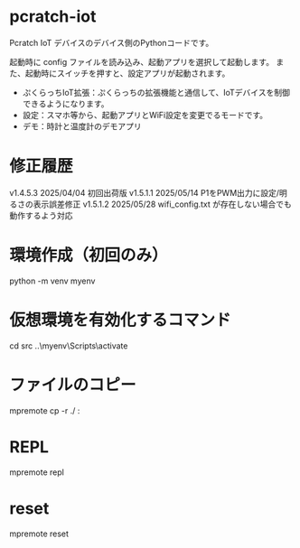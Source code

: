# pcratch-iot
Pcratch IoT デバイスのデバイス側のPythonコードです。

起動時に config ファイルを読み込み、起動アプリを選択して起動します。
また、起動時にスイッチを押すと、設定アプリが起動されます。
- ぷくらっちIoT拡張：ぷくらっちの拡張機能と通信して、IoTデバイスを制御できるようになります。  
- 設定：スマホ等から、起動アプリとWiFi設定を変更でるモードです。
- デモ：時計と温度計のデモアプリ

# 修正履歴
v1.4.5.3    2025/04/04 初回出荷版
v1.5.1.1    2025/05/14 P1をPWM出力に設定/明るさの表示誤差修正
v1.5.1.2    2025/05/28 wifi_config.txt が存在しない場合でも動作するよう対応

# 環境作成（初回のみ）
python -m venv myenv

# 仮想環境を有効化するコマンド
cd src
..\myenv\Scripts\activate

# ファイルのコピー
mpremote cp -r ./ :

# REPL
mpremote repl
# reset
mpremote reset
